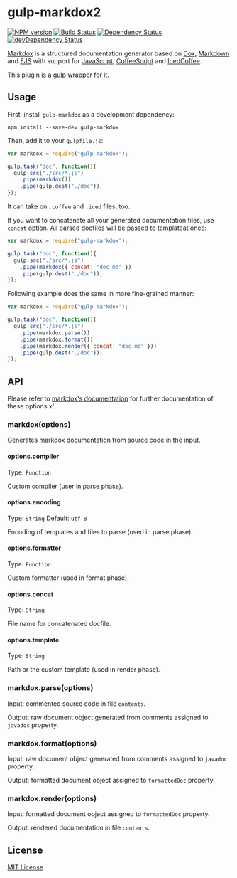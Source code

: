 [npm-url]: https://npmjs.org/package/gulp-markdox2
[npm-image]: https://badge.fury.io/js/gulp-markdox2.png

[travis-url]: http://travis-ci.org/webfront-toolkit/gulp-markdox2
[travis-image]: https://secure.travis-ci.org/webfront-toolkit/gulp-markdox2.png?branch=master

[david-url]: https://david-dm.org/webfront-toolkit/gulp-markdox2
[david-image]: https://david-dm.org/webfront-toolkit/gulp-markdox2.svg

[david-url-dev]: https://david-dm.org/webfront-toolkit/gulp-markdox2#info=devDependencies
[david-image-dev]: https://david-dm.org/webfront-toolkit/gulp-markdox2/dev-status.svg

# gulp-markdox2

[![NPM version][npm-image]][npm-url]
[![Build Status][travis-image]][travis-url]
[![Dependency Status][david-image]][david-url]
[![devDependency Status][david-image-dev]][david-url-dev]

[Markdox][markdox] is a structured documentation generator based on [Dox][dox],
[Markdown][markdown] and [EJS][ejs] with support for [JavaScript][js], [CoffeeScript][coffee]
and [IcedCoffee][iced].

This plugin is a [gulp][gulp] wrapper for it.

[markdox]: https://github.com/cbou/markdox
[dox]: https://github.com/tj/dox
[markdown]: https://daringfireball.net/projects/markdown/syntax
[ejs]: http://www.embeddedjs.com/
[js]: https://developer.mozilla.org/en-US/docs/Web/JavaScript
[coffee]: http://coffeescript.org/
[iced]: http://maxtaco.github.io/coffee-script/
[gulp]: https://github.com/gulpjs/gulp

## Usage
First, install `gulp-markdox` as a development dependency:

```shell
npm install --save-dev gulp-markdox
```

Then, add it to your `gulpfile.js`:

```javascript
var markdox = require("gulp-markdox");

gulp.task("doc", function(){
  gulp.src("./src/*.js")
    .pipe(markdox())
    .pipe(gulp.dest("./doc"));
});
```

It can take on `.coffee` and `.iced` files, too.

If you want to concatenate all your generated documentation files, use `concat` option.
All parsed docfiles will be passed to templateat once:

```javascript
var markdox = require("gulp-markdox");

gulp.task("doc", function(){
  gulp.src("./src/*.js")
    .pipe(markdox({ concat: "doc.md" })
    .pipe(gulp.dest("./doc"));
});
```

Following example does the same in more fine-grained manner:

```javascript
var markdox = require("gulp-markdox");

gulp.task("doc", function(){
  gulp.src("./src/*.js")
    .pipe(markdox.parse())
    .pipe(markdox.format())
    .pipe(markdox.render({ concat: "doc.md" }))
    .pipe(gulp.dest("./doc"));
});
```

## API
Please refer to [markdox's documentation][markdox] for further documentation of these options.x'.

### markdox(options)
Generates markdox documentation from source code in the input.

#### options.compiler
Type: `Function`

Custom compiler (user in parse phase).

#### options.encoding
Type: `String`
Default: `utf-8`

Encoding of templates and files to parse (used in parse phase).

#### options.formatter
Type: `Function`

Custom formatter (used in format phase).

#### options.concat
Type: `String`

File name for concatenated docfile.

#### options.template
Type: `String`

Path or the custom template (used in render phase).

### markdox.parse(options)
Input: commented source code in file `contents`.

Output: raw document object generated from comments assigned to `javadoc` property.

### markdox.format(options)
Input: raw document object generated from comments assigned to `javadoc` property.

Output: formatted document object assigned to `formattedDoc` property.

### markdox.render(options)
Input: formatted document object assigned to `formattedDoc` property.

Output: rendered documentation in file `contents`.

## License

[MIT License](http://en.wikipedia.org/wiki/MIT_License)

